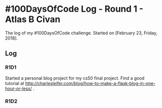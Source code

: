 # #100DaysOfCode Log - Round 1 - Atlas B Civan

The log of my #100DaysOfCode challenge. Started on [February 23, Friday, 2018].

## Log

### R1D1 
Started a personal blog project for my cs50 final project. Find a good tutorial at http://charlesleifer.com/blog/how-to-make-a-flask-blog-in-one-hour-or-less/ .

### R1D2
